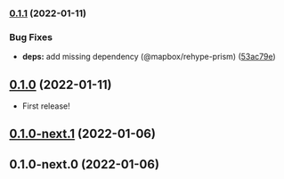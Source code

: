 ### [0.1.1](https://github.com/dungsil/nuxt3-content/compare/v0.1.0...v0.1.1) (2022-01-11)


### Bug Fixes

* **deps:** add missing dependency (@mapbox/rehype-prism) ([53ac79e](https://github.com/dungsil/nuxt3-content/commit/53ac79e6ee38fbd8a2208f341e829fc4cae37836))

## [0.1.0](https://github.com/dungsil/nuxt3-content/compare/0.1.0-next.1...0.1.0) (2022-01-11)
 - First release! 

## [0.1.0-next.1](https://github.com/dungsil/nuxt-articles/compare/0.1.0-next.0...0.1.0-next.1) (2022-01-06)
## 0.1.0-next.0 (2022-01-06)

